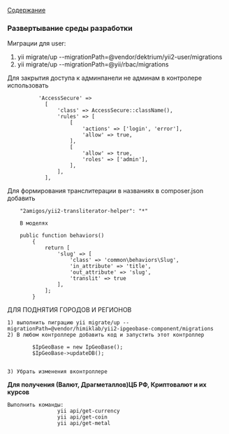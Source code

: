 [Содержание](../../../../readme.md)

### Развертывание среды разработки


Миграции для user:

1. yii migrate/up --migrationPath=@vendor/dektrium/yii2-user/migrations
2. yii migrate/up --migrationPath=@yii/rbac/migrations

Для закрытия доступа к админпанели не админам в контролере использовать


              'AccessSecure' =>
                [
                    'class' => AccessSecure::className(),
                    'rules' => [
                        [
                            'actions' => ['login', 'error'],
                            'allow' => true,
                        ],
                        [
                            'allow' => true,
                            'roles' => ['admin'],
                        ],
                    ],
                ],


Для формирования транслитерации в названиях в composer.json добавить

        "2amigos/yii2-transliterator-helper": "*"

        В моделях

        public function behaviors()
            {
                return [
                    'slug' => [
                        'class' => 'common\behaviors\Slug',
                        'in_attribute' => 'title',
                        'out_attribute' => 'slug',
                        'translit' => true
                    ],
                ];
            }

ДЛЯ ПОДНЯТИЯ ГОРОДОВ И РЕГИОНОВ

    1) выполнить пиграцию yii migrate/up --migrationPath=@vendor/himiklab/yii2-ipgeobase-component/migrations
    2) В любом контроллере добавить код и запустить этот контроллер
    
            $IpGeoBase = new IpGeoBase();
            $IpGeoBase->updateDB();
            
            
    3) Убрать изменения вконтроллере
    
        
**Для получения (Валют, Драгметаллов)ЦБ РФ, Криптовалют и их курсов**

    Выполнить команды:
                    yii api/get-currency
                    yii api/get-coin
                    yii api/get-metal
